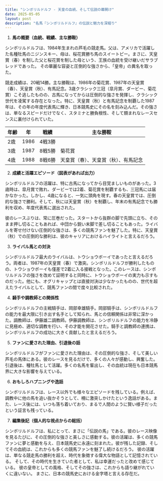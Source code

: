 ```yaml
---
title: "シンボリルドルフ - 天皇の血統、そして伝説の幕開け"
date: 2025-05-05
layout: post
description: "名馬『シンボリルドルフ』の伝説と魅力を深堀り"
---
```


1. **馬の概要（血統、戦績、主な勝鞍）**

シンボリルドルフは、1984年生まれの芦毛の競走馬。父は、アメリカで活躍した名種牡馬のニジンスキー、母は、桜花賞勝ち馬のスイートピー。まさに、天皇賞（春）を制した父と桜花賞を制した母という、王族の血統を受け継いだサラブレッドであった。  その華麗な容姿と圧倒的な強さから、「皇帝」の異名を取った。

競走成績は、20戦14勝。主な勝鞍は、1986年の菊花賞、1987年の天皇賞（春）、天皇賞（秋）、有馬記念。3歳クラシック三冠（皐月賞、ダービー、菊花賞）こそ逃したものの、古馬になってからは圧倒的な強さを発揮し、クラシック世代を凌駕する存在となった。特に、天皇賞（秋）と有馬記念を制覇した1987年は、その年の年度代表馬に輝き、日本競馬史にその名を刻み込んだ。その強さは、単なるスピードだけでなく、スタミナと勝負根性、そして類まれなレースセンスに裏付けられていた。

| 年齢 | 年 | 戦績 | 主な勝鞍 |
|---|---|---|---|
| 2歳 | 1986 | 4戦3勝 |  |
| 3歳 | 1987 | 8戦5勝 | 菊花賞 |
| 4歳 | 1988 | 8戦6勝 | 天皇賞（春）、天皇賞（秋）、有馬記念 |


2. **成績と活躍エピソード（図表があれば出力）**

シンボリルドルフの活躍は、特に古馬になってから目覚ましいものがあった。3歳時は、皐月賞で敗れ、ダービーでは2着、菊花賞を制覇するも、三冠馬には届かなかった。しかし、4歳になると、一気に頭角を現す。春の天皇賞では、圧倒的な強さで勝利。そして、秋には天皇賞（秋）を制覇し、年末の有馬記念でも勝利を収め、年度代表馬に選出された。

彼のレースぶりは、常に圧巻だった。スタートから抜群の脚で先頭に立ち、そのまま押し切ることもあれば、中団から鋭い末脚で差し切ることもあった。ライバルを寄せ付けない圧倒的な強さは、多くの競馬ファンを魅了した。特に、天皇賞（秋）での圧倒的な勝利は、彼のキャリアにおけるハイライトと言えるだろう。


3. **ライバル馬との対決**

シンボリルドルフ最大のライバルは、トウショウボーイであったと言えるだろう。両者は、1987年の天皇賞（春）で激突。シンボリルドルフが勝利したものの、トウショウボーイも僅差で2着に入る接戦となった。このレースは、シンボリルドルフの強さを改めて証明すると同時に、トウショウボーイの実力も示すものだった。他にも、オグリキャップとは直接対決は少なかったものの、世代を超えたライバルとして、競馬ファンの間で度々比較された。


4. **騎手や調教師との関係性**

シンボリルドルフの主戦騎手は、岡部幸雄騎手。岡部騎手は、シンボリルドルフの能力を最大限に引き出す名手として知られ、馬との信頼関係は非常に深かった。調教師は、伊藤雄二調教師。伊藤調教師は、シンボリルドルフの能力を冷静に見極め、適切な調教を行い、その才能を開花させた。騎手と調教師の連携は、シンボリルドルフの成功に大きく貢献したと言えるだろう。


5. **ファンに愛された理由、引退後の話**

シンボリルドルフがファンに愛された理由は、その圧倒的な強さ、そして美しい芦毛の馬体にある。彼のレースを見るだけで、多くの人々が感動し、興奮した。引退後は、種牡馬として活躍。多くの名馬を輩出し、その血統は現在も日本競馬界に大きな影響を与えている。


6. **おもしろハプニングや逸話**

シンボリルドルフは、レース以外でも様々なエピソードを残している。例えば、調教中に他の馬を追い抜かそうとして、柵に激突しかけたという逸話がある。また、レース後には、いつも落ち着いており、まるで人間のように賢い様子だったという証言も残っている。


7. **編集後記（個人的な視点からの総括）**

シンボリルドルフは、私にとって、まさに「伝説の馬」である。彼のレース映像を見るたびに、その圧倒的な強さと美しさに感動する。彼の活躍は、多くの競馬ファンに夢と感動を与え、日本競馬史に永遠に刻まれた。彼が残した記録、そしてその血統は、これからも多くの競馬ファンを魅了し続けるだろう。  彼の活躍は、単なる競走馬の勝利を超え、時代を象徴する偉大な物語として記憶されている。  そして、その時代を生きていた者として、私は幸運だったと改めて感じている。  彼の皇帝としての風格、そしてその強さは、これからも語り継がれていくに違いない。  まさに、日本の競馬史における金字塔と言える存在だ。
